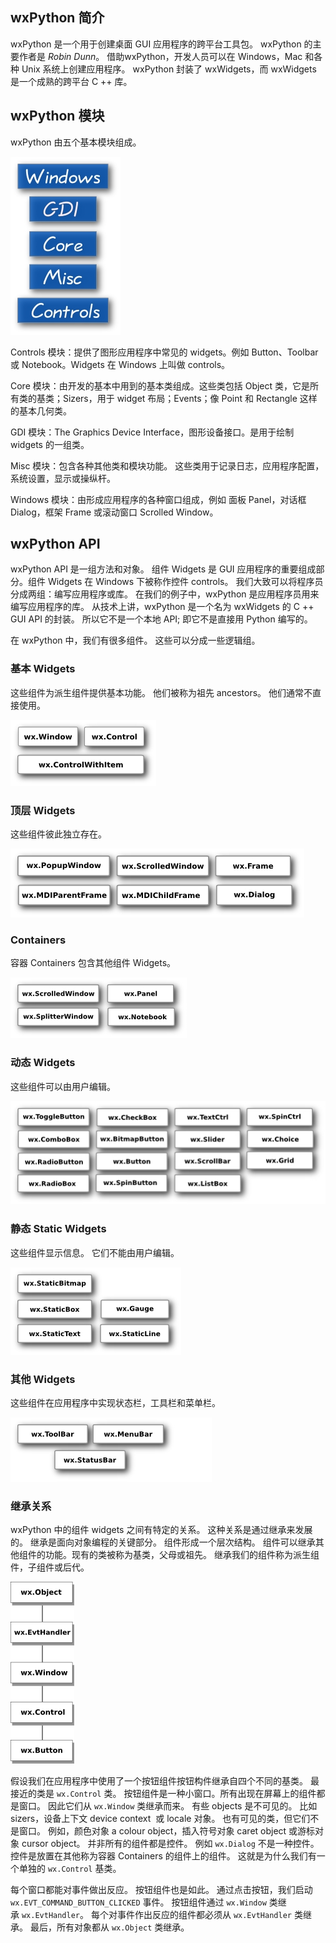 ## wxPython 简介

wxPython 是一个用于创建桌面 GUI 应用程序的跨平台工具包。 wxPython 的主要作者是 *Robin Dunn*。 借助wxPython，开发人员可以在 Windows，Mac 和各种 Unix 系统上创建应用程序。 wxPython 封装了 wxWidgets，而 wxWidgets 是一个成熟的跨平台 C ++ 库。 

## wxPython 模块

wxPython 由五个基本模块组成。

![img](assets/modules.jpg)



Controls 模块：提供了图形应用程序中常见的 widgets。例如 Button、Toolbar 或 Notebook。Widgets 在 Windows 上叫做 controls。

Core 模块：由开发的基本中用到的基本类组成。这些类包括 Object 类，它是所有类的基类；Sizers，用于 widget 布局；Events；像 Point 和 Rectangle 这样的基本几何类。 

GDI 模块：The Graphics Device Interface，图形设备接口。是用于绘制 widgets 的一组类。

Misc 模块：包含各种其他类和模块功能。 这些类用于记录日志，应用程序配置，系统设置，显示或操纵杆。

Windows 模块：由形成应用程序的各种窗口组成，例如 面板 Panel，对话框 Dialog，框架 Frame 或滚动窗口 Scrolled Window。

## wxPython API

wxPython API 是一组方法和对象。 组件 Widgets 是 GUI 应用程序的重要组成部分。组件 Widgets 在 Windows 下被称作控件 controls。 我们大致可以将程序员分成两组：编写应用程序或库。 在我们的例子中，wxPython 是应用程序员用来编写应用程序的库。 从技术上讲，wxPython 是一个名为 wxWidgets 的 C ++ GUI API 的封装。 所以它不是一个本地 API; 即它不是直接用 Python 编写的。

在 wxPython 中，我们有很多组件。 这些可以分成一些逻辑组。

### 基本 Widgets

这些组件为派生组件提供基本功能。 他们被称为祖先 ancestors。 他们通常不直接使用。 

![img](assets/base.jpg) 

### 顶层 Widgets

这些组件彼此独立存在。 

![img](assets/toplevel.jpg)  

### Containers

容器 Containers 包含其他组件 Widgets。 

![img](assets/containers.jpg) 

### 动态 Widgets

这些组件可以由用户编辑。 

![img](assets/dynamic.jpg) 

### 静态 Static Widgets

这些组件显示信息。 它们不能由用户编辑。 

![img](assets/staticwidgets.jpg) 

### 其他 Widgets

这些组件在应用程序中实现状态栏，工具栏和菜单栏。

![img](assets/bars.jpg) 

### 继承关系

wxPython 中的组件 widgets 之间有特定的关系。 这种关系是通过继承来发展的。 继承是面向对象编程的关键部分。 组件形成一个层次结构。 组件可以继承其他组件的功能。现有的类被称为基类，父母或祖先。 继承我们的组件称为派生组件，子组件或后代。 

![img](assets/inheritance.png) 

假设我们在应用程序中使用了一个按钮组件按钮构件继承自四个不同的基类。 最接近的类是 `wx.Control` 类。 按钮组件是一种小窗口。所有出现在屏幕上的组件都是窗口。 因此它们从 `wx.Window` 类继承而来。 有些 objects 是不可见的。 比如 sizers，设备上下文 device context  或 locale 对象。 也有可见的类，但它们不是窗口。 例如，颜色对象 a colour object，插入符号对象 caret object 或游标对象 cursor object。 并非所有的组件都是控件。 例如 `wx.Dialog` 不是一种控件。控件是放置在其他称为容器 Containers 的组件上的组件。 这就是为什么我们有一个单独的 `wx.Control` 基类。

每个窗口都能对事件做出反应。 按钮组件也是如此。 通过点击按钮，我们启动 `wx.EVT_COMMAND_BUTTON_CLICKED` 事件。 按钮组件通过 `wx.Window` 类继承 `wx.EvtHandler`。 每个对事件作出反应的组件都必须从 `wx.EvtHandler` 类继承。 最后，所有对象都从 `wx.Object` 类继承。





















